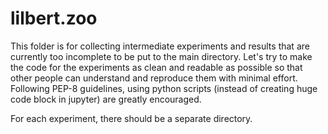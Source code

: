 # lilbert.zoo

This folder is for collecting intermediate experiments and results that are currently too incomplete to be put to the main directory. Let's try to make the code for the experiments as clean and readable as possible so that other people can understand and reproduce them with minimal effort. Following PEP-8 guidelines, using python scripts (instead of creating huge code block in jupyter) are greatly encouraged.

For each experiment, there should be a separate directory.
